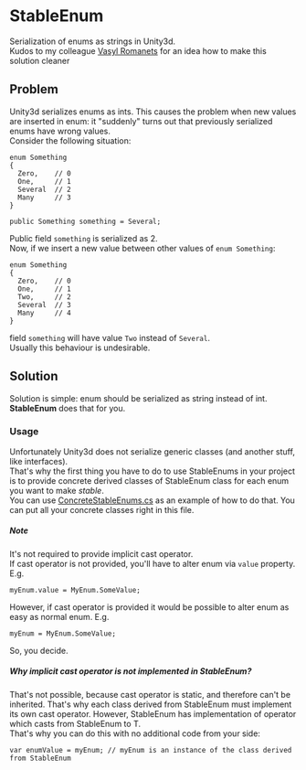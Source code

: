 # StableEnum
Serialization of enums as strings in Unity3d.  
Kudos to my colleague [Vasyl Romanets](https://github.com/O1dSeaman) for an idea how to make this solution cleaner

## Problem
Unity3d serializes enums as ints. This causes the problem when new values are inserted in enum: it "suddenly" turns out that previously serialized enums have wrong values.  
Consider the following situation:
```
enum Something
{
  Zero,    // 0
  One,     // 1
  Several  // 2
  Many     // 3
}

public Something something = Several;
```
Public field `something` is serialized as 2.  
Now, if we insert a new value between other values of `enum Something`:  
```
enum Something
{
  Zero,    // 0
  One,     // 1
  Two,     // 2
  Several  // 3
  Many     // 4
}
```
field `something` will have value `Two` instead of `Several`.  
Usually this behaviour is undesirable.

## Solution
Solution is simple: enum should be serialized as string instead of int.  
**StableEnum** does that for you.

### Usage
Unfortunately Unity3d does not serialize generic classes (and another stuff, like interfaces).  
That's why the first thing you have to do to use StableEnums in your project is to provide concrete derived classes of StableEnum<T> class for each enum you want to make *stable*.  
You can use [ConcreteStableEnums.cs](Scripts/ConcreteStableEnums.cs) as an example of how to do that. You can put all your concrete classes right in this file.  
##### Note
It's not required to provide implicit cast operator.  
If cast operator is not provided, you'll have to alter enum via `value` property. E.g.
```
myEnum.value = MyEnum.SomeValue;
```
However, if cast operator is provided it would be possible to alter enum as easy as normal enum. E.g.
```
myEnum = MyEnum.SomeValue;
```
So, you decide.
##### Why implicit cast operator is not implemented in StableEnum<T>?
That's not possible, because cast operator is static, and therefore can't be inherited. That's why each class derived from StableEnum<T> must implement its own cast operator.
However, StableEnum<T> has implementation of operator which casts from StableEnum<T> to T.  
That's why you can do this with no additional code from your side:
```
var enumValue = myEnum; // myEnum is an instance of the class derived from StableEnum
```
